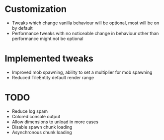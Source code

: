 # Customization
* Tweaks which change vanilla behaviour will be optional, most will be on by default
* Performance tweaks with no noticeable change in behaviour other than performance might not be optional

# Implemented tweaks
* Improved mob spawning, ability to set a multiplier for mob spawning
* Reduced TileEntity default render range

# TODO
* Reduce log spam
* Colored console output
* Allow dimensions to unload in more cases
* Disable spawn chunk loading
* Asynchronous chunk loading
